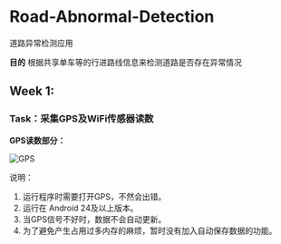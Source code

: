 # Road-Abnormal-Detection

道路异常检测应用

**目的**
根据共享单车等的行进路线信息来检测道路是否存在异常情况

## Week 1:

### Task：采集GPS及WiFi传感器读数

**GPS读数部分：**

![GPS](https://i.loli.net/2019/03/02/5c7a7c34748c1.png)


  说明：

1. 运行程序时需要打开GPS，不然会出错。
2. 运行在 Android 24及以上版本。
3. 当GPS信号不好时，数据不会自动更新。
4. 为了避免产生占用过多内存的麻烦，暂时没有加入自动保存数据的功能。

